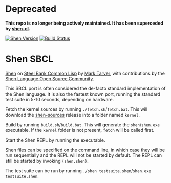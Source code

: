 # Deprecated

**This repo is no longer being actively maintained. It has been superceded by [shen-cl](https://github.com/Shen-Language/shen-cl).**

[![Shen Version](https://img.shields.io/badge/shen-20.0-blue.svg)](https://github.com/Shen-Language)
[![Build Status](https://travis-ci.org/Shen-Language/shen-sbcl.svg?branch=master)](https://travis-ci.org/Shen-Language/shen-sbcl)

# Shen SBCL

[Shen](http://www.shenlanguage.org) on [Steel Bank Common Lisp](http://www.sbcl.org/) by [Mark Tarver](http://marktarver.com/), with contributions by the [Shen Language Open Source Community](https://github.com/Shen-Language).

This SBCL port is often considered the de-facto standard implementation of the Shen language. It is also the fastest known port, running the standard test suite in 5-10 seconds, depending on hardware.

Fetch the kernel sources by running `./fetch.sh`/`fetch.bat`. This will download the [shen-sources](https://github.com/Shen-Language/shen-sources) release into a folder named `kernel`.

Build by running `build.sh`/`build.bat`. This will generate the `shen`/`shen.exe` executable. If the `kernel` folder is not present, `fetch` will be called first.

Start the Shen REPL by running the executable.

Shen files can be specified on the command line, in which case they will be run sequentially and the REPL will not be started by default. The REPL can still be started by invoking `(shen.shen)`.

The test suite can be run by running `./shen testsuite.shen`/`shen.exe testsuite.shen`.
